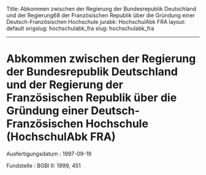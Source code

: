 Title: Abkommen zwischen der Regierung der Bundesrepublik Deutschland und der Regierung68
  der Französischen Republik über die Gründung einer Deutsch-Französischen Hochschule
jurabk: HochschulAbk FRA
layout: default
origslug: hochschulabk_fra
slug: hochschulabk_fra

---

# Abkommen zwischen der Regierung der Bundesrepublik Deutschland und der Regierung der Französischen Republik über die Gründung einer Deutsch-Französischen Hochschule (HochschulAbk FRA)

Ausfertigungsdatum
:   1997-09-19

Fundstelle
:   BGBl II: 1999, 451

